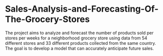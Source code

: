 # Sales-Analysis-and-Forecasting-Of-The-Grocery-Stores
The project aims to analyze and forecast the number of products sold per stores per weeks for a neighborhood grocery store using data from 54 different stores and 33 different products collected from the same country. The goal is to develop a model that can accurately anticipate future sales.
